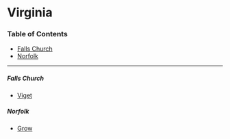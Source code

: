# Virginia

### Table of Contents

- [Falls Church](#falls-church)
- [Norfolk](#norfolk)

---

##### Falls Church

- [Viget](http://viget.com)

##### Norfolk

- [Grow](http://thisisgrow.com)
